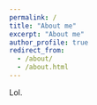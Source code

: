 ```yaml
---
permalink: /
title: "About me"
excerpt: "About me"
author_profile: true
redirect_from: 
  - /about/
  - /about.html
---
```


Lol.


